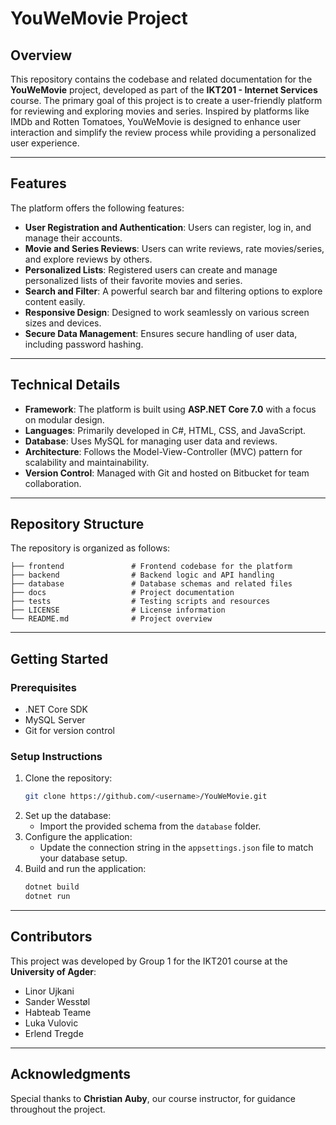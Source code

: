 # YouWeMovie Project

## Overview

This repository contains the codebase and related documentation for the **YouWeMovie** project, developed as part of the **IKT201 - Internet Services** course. The primary goal of this project is to create a user-friendly platform for reviewing and exploring movies and series. Inspired by platforms like IMDb and Rotten Tomatoes, YouWeMovie is designed to enhance user interaction and simplify the review process while providing a personalized user experience.

---

## Features

The platform offers the following features:

- **User Registration and Authentication**: Users can register, log in, and manage their accounts.
- **Movie and Series Reviews**: Users can write reviews, rate movies/series, and explore reviews by others.
- **Personalized Lists**: Registered users can create and manage personalized lists of their favorite movies and series.
- **Search and Filter**: A powerful search bar and filtering options to explore content easily.
- **Responsive Design**: Designed to work seamlessly on various screen sizes and devices.
- **Secure Data Management**: Ensures secure handling of user data, including password hashing.

---

## Technical Details

- **Framework**: The platform is built using **ASP.NET Core 7.0** with a focus on modular design.
- **Languages**: Primarily developed in C#, HTML, CSS, and JavaScript.
- **Database**: Uses MySQL for managing user data and reviews.
- **Architecture**: Follows the Model-View-Controller (MVC) pattern for scalability and maintainability.
- **Version Control**: Managed with Git and hosted on Bitbucket for team collaboration.

---

## Repository Structure

The repository is organized as follows:

```
├── frontend               # Frontend codebase for the platform
├── backend                # Backend logic and API handling
├── database               # Database schemas and related files
├── docs                   # Project documentation
├── tests                  # Testing scripts and resources
├── LICENSE                # License information
└── README.md              # Project overview
```

---

## Getting Started

### Prerequisites
- .NET Core SDK
- MySQL Server
- Git for version control

### Setup Instructions
1. Clone the repository:
   ```bash
   git clone https://github.com/<username>/YouWeMovie.git
   ```
2. Set up the database:
   - Import the provided schema from the `database` folder.
3. Configure the application:
   - Update the connection string in the `appsettings.json` file to match your database setup.
4. Build and run the application:
   ```bash
   dotnet build
   dotnet run
   ```

---

## Contributors

This project was developed by Group 1 for the IKT201 course at the **University of Agder**:

- Linor Ujkani
- Sander Wesstøl
- Habteab Teame
- Luka Vulovic
- Erlend Tregde

---

## Acknowledgments

Special thanks to **Christian Auby**, our course instructor, for guidance throughout the project.
